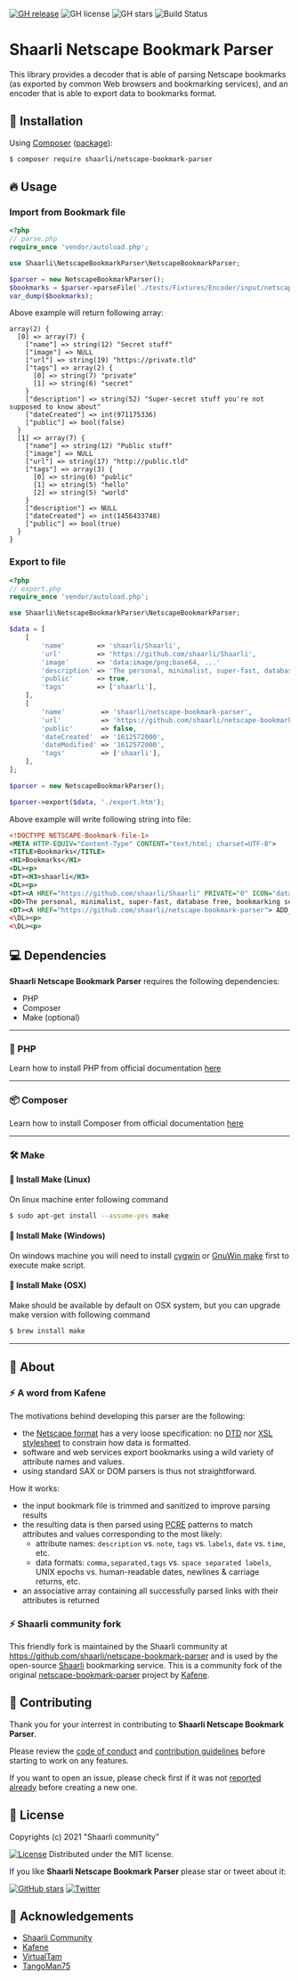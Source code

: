 [![GH release](https://img.shields.io/github/v/release/shaarli/netscape-bookmark-parser)](https://github.com/shaarli/netscape-bookmark-parser/releases)
![GH license](https://img.shields.io/github/license/shaarli/netscape-bookmark-parser)
![GH stars](https://img.shields.io/github/stars/shaarli/netscape-bookmark-parser)
![Build Status](https://github.com/shaarli/netscape-bookmark-parser/workflows/PHP%20CI/badge.svg)

Shaarli Netscape Bookmark Parser
================================

This library provides a decoder that is able of parsing Netscape bookmarks (as exported by common Web browsers and bookmarking services), and an encoder that is able to export data to bookmarks format.

🚀 Installation
---------------

Using [Composer](https://getcomposer.org/) ([package](https://packagist.org/packages/shaarli/netscape-bookmark-parser)):

```bash
$ composer require shaarli/netscape-bookmark-parser
```

🔥 Usage
--------

### Import from Bookmark file

```php
<?php
// parse.php
require_once 'vendor/autoload.php';

use Shaarli\NetscapeBookmarkParser\NetscapeBookmarkParser;

$parser = new NetscapeBookmarkParser();
$bookmarks = $parser->parseFile('./tests/Fixtures/Encoder/input/netscape_basic.htm');
var_dump($bookmarks);
```

Above example will return following array:

```
array(2) {
  [0] => array(7) {
    ["name"] => string(12) "Secret stuff"
    ["image"] => NULL
    ["url"] => string(19) "https://private.tld"
    ["tags"] => array(2) {
      [0] => string(7) "private"
      [1] => string(6) "secret"
    }
    ["description"] => string(52) "Super-secret stuff you're not supposed to know about"
    ["dateCreated"] => int(971175336)
    ["public"] => bool(false)
  }
  [1] => array(7) {
    ["name"] => string(12) "Public stuff"
    ["image"] => NULL
    ["url"] => string(17) "http://public.tld"
    ["tags"] => array(3) {
      [0] => string(6) "public"
      [1] => string(5) "hello"
      [2] => string(5) "world"
    }
    ["description"] => NULL
    ["dateCreated"] => int(1456433748)
    ["public"] => bool(true)
  }
}
```

### Export to file

```php
<?php
// export.php
require_once 'vendor/autoload.php';

use Shaarli\NetscapeBookmarkParser\NetscapeBookmarkParser;

$data = [
    [
        'name'        => 'shaarli/Shaarli',
        'url'         => 'https://github.com/shaarli/Shaarli',
        'image'       => 'data:image/png;base64, ...'
        'description' => 'The personal, minimalist, super-fast, database free, bookmarking service',
        'public'      => true,
        'tags'        => ['shaarli'],
    ],
    [
        'name'         => 'shaarli/netscape-bookmark-parser',
        'url'          => 'https://github.com/shaarli/netscape-bookmark-parser',
        'public'       => false,
        'dateCreated'  => '1612572000',
        'dateModified' => '1612572000',
        'tags'         => ['shaarli'],
    ],
];

$parser = new NetscapeBookmarkParser();

$parser->export($data, './export.htm');
```

Above example will write following string into file:

```xml
<!DOCTYPE NETSCAPE-Bookmark-file-1>
<META HTTP-EQUIV="Content-Type" CONTENT="text/html; charset=UTF-8">
<TITLE>Bookmarks</TITLE>
<H1>Bookmarks</H1>
<DL><p>
<DT><H3>shaarli</H3>
<DL><p>
<DT><A HREF="https://github.com/shaarli/Shaarli" PRIVATE="0" ICON="data:image/png;base64, ...">shaarli/Shaarli</A>
<DD>The personal, minimalist, super-fast, database free, bookmarking service
<DT><A HREF="https://github.com/shaarli/netscape-bookmark-parser"> ADD_DATE="1612572000" LAST_MODIFIED="1612572000">shaarli/netscape-bookmark-parser</A>
<\DL><p>
<\DL><p>
```

💻 Dependencies
---------------

**Shaarli Netscape Bookmark Parser** requires the following dependencies:

- PHP
- Composer
- Make (optional)

---

### 🐘 PHP

Learn how to install PHP from official documentation [here](https://www.php.net/manual/en/install.php)

---

### 📦 Composer

Learn how to install Composer from official documentation [here](https://getcomposer.org/download/)

---

### 🛠 Make

#### 🐧 Install Make (Linux)

On linux machine enter following command

```bash
$ sudo apt-get install --assume-yes make
```

#### 🏁 Install Make (Windows)

On windows machine you will need to install [cygwin](http://www.cygwin.com/) or [GnuWin make](http://gnuwin32.sourceforge.net/packages/make.htm) first to execute make script.

#### 🍎 Install Make (OSX)

Make should be available by default on OSX system, but you can upgrade make version with following command

```bash
$ brew install make
```

---

📑 About
--------

### ⚡ A word from Kafene

The motivations behind developing this parser are the following:
- the [Netscape format](https://msdn.microsoft.com/en-us/library/aa753582%28v=vs.85%29.aspx) has a very loose specification: no [DTD](https://en.wikipedia.org/wiki/Document_type_definition) nor [XSL stylesheet](https://en.wikipedia.org/wiki/XSL) to constrain how data is formatted.
- software and web services export bookmarks using a wild variety of attribute names and values.
- using standard SAX or DOM parsers is thus not straightforward.

How it works:
- the input bookmark file is trimmed and sanitized to improve parsing results
- the resulting data is then parsed using [PCRE](http://www.pcre.org/) patterns to match attributes and values corresponding to the most likely:
    - attribute names: `description` vs. `note`, `tags` vs. `labels`, `date` vs. `time`, etc.
    - data formats: `comma,separated,tags` vs. `space separated labels`, UNIX epochs vs. human-readable dates, newlines & carriage returns, etc.
- an associative array containing all successfully parsed links with their attributes is returned

### ⚡ Shaarli community fork

This friendly fork is maintained by the Shaarli community at https://github.com/shaarli/netscape-bookmark-parser and is used by the open-source [Shaarli](https://github.com/shaarli/Shaarli) bookmarking service. This is a community fork of the original [netscape-bookmark-parser](https://github.com/kafene/netscape-bookmark-parser) project by [Kafene](http://kafene.org/).

🤝 Contributing
---------------

Thank you for your interrest in contributing to **Shaarli Netscape Bookmark Parser**.

Please review the [code of conduct](./CODE_OF_CONDUCT.md) and [contribution guidelines](./CONTRIBUTING.md) before starting to work on any features.

If you want to open an issue, please check first if it was not [reported already](https://github.com/shaarli/netscape-bookmark-parser/issues) before creating a new one.

📜 License
----------

Copyrights (c) 2021 &quot;Shaarli community&quot;

[![License](https://img.shields.io/badge/Licence-MIT-green.svg)](LICENSE)
Distributed under the MIT license.

If you like **Shaarli Netscape Bookmark Parser** please star or tweet about it:

[![GitHub stars](https://img.shields.io/github/stars/shaarli/netscape-bookmark-parser?style=social)](https://github.com/shaarli/netscape-bookmark-parser/stargazers)
[![Twitter](https://img.shields.io/twitter/url?style=social&url=https%3A%2F%2Fgithub.com%2Fshaarli%2Fnetscape-bookmark-parser)](https://twitter.com/intent/tweet?text=Wow:&url=https%3A%2F%2Fgithub.com%2Fshaarli%2Fnetscape-bookmark-parser)

🙏 Acknowledgements
-------------------

- [Shaarli Community](https://github.com/shaarli)
- [Kafene](https://github.com/kafene)
- [VirtualTam](https://github.com/virtualtam)
- [TangoMan75](https://github.com/TangoMan75)
